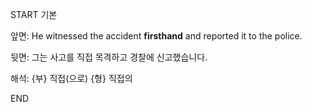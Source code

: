 START
기본

앞면:
He witnessed the accident **firsthand** and reported it to the police.


뒷면:
그는 사고를 직접 목격하고 경찰에 신고했습니다.


해석:
{부} 직접(으로)
{형} 직접의
<!--ID: 1740393309343-->
END